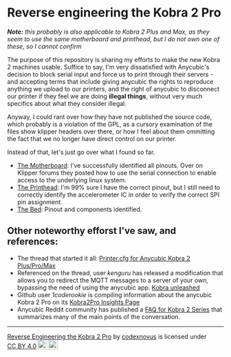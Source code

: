 # Reverse engineering the Kobra 2 Pro

_**Note:** this probably is also applicable to Kobra 2 Plus and Max, as they seem to use the same motherboard and printhead, but I do not own one of these, so I cannot confirm_

The purpose of this repository is sharing my efforts to make the new Kobra 2 machines usable. Suffice to say, I'm very dissatisfied with Anycubic's decision to block serial input and force us to print through their servers - and accepting terms that include giving anycubic the rights to reproduce anything we upload to our printers, and the right of anycubic to disconnect our printer if they feel we are doing **illegal things**, without very much specifics about what they consider illegal.

Anyway, I could rant over how they have not published the source code, which probably is a violation of the GPL, as a cursory examination of the files show klipper headers over there, or how I feel about them ommitting the fact that we no longer have direct control on our printer.

Instead of that, let's just go over what I found so far.

* [The Motherboard](./motherboard/index.md): I've successfully identified all pinouts. Over on Klipper forums they posted how to use the serial connection to enable access to the underlying linux system.
* [The Printhead](./printhead/index.md): I'm 99% sure I have the correct pinout, but I still need to correctly identify the accelerometer IC in order to verify the correct SPI pin assignment.
* [The Bed](./bed/index.md): Pinout and components identified.


## Other noteworthy efforst I've saw, and references:
* The thread that started it all: [Printer.cfg for Anycubic Kobra 2 Plus/Pro/Max](https://klipper.discourse.group/t/printer-cfg-for-anycubic-kobra-2-plus-pro-max/)
* Referenced on the thread, user _kenguru_ has released a modification that allows you to redirect the MQTT messages to a server of your own, bypassing the need of using the anycubic app. [Kobra unleashed](https://github.com/anjomro/kobra-unleashed)
*  Github user _1coderookie_ is compiling information about the anycubic Kobra 2 Pro on its [Kobra2Pro Insights Page](https://1coderookie.github.io/Kobra2ProInsights/)
* Anycubic Reddit community has published a [FAQ for Kobra 2 Series](https://1coderookie.github.io/Kobra2ProInsights/) that summarizes many of the main points of the conversation.


---
<p xmlns:cc="http://creativecommons.org/ns#" xmlns:dct="http://purl.org/dc/terms/"><a property="dct:title" rel="cc:attributionURL" href="https://github.com/codexnovus/reverse-engineering-the-kobra2-pro">Reverse Engineering the Kobra 2 Pro</a> by <a rel="cc:attributionURL dct:creator" property="cc:attributionName" href="https://github.com/codexnovus/">codexnovus</a> is licensed under <a href="http://creativecommons.org/licenses/by/4.0/?ref=chooser-v1" target="_blank" rel="license noopener noreferrer" style="display:inline-block;">CC BY 4.0<img style="height:22px!important;margin-left:3px;vertical-align:text-bottom;" src="https://mirrors.creativecommons.org/presskit/icons/cc.svg?ref=chooser-v1"><img style="height:22px!important;margin-left:3px;vertical-align:text-bottom;" src="https://mirrors.creativecommons.org/presskit/icons/by.svg?ref=chooser-v1"></a></p>
